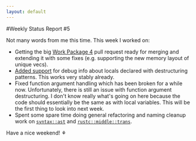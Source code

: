 ```yaml
---
layout: default
---
```


#Weekly Status Report #5

Not many words from me this time. This week I worked on:

+ Getting the big [Work Package 4](https://github.com/mozilla/rust/pull/7710) pull request ready
  for merging and extending it with some fixes (e.g. supporting the new memory layout of unique vecs).
+ [Added support](https://github.com/michaelwoerister/rust/commit/6d1a52db6d96c35efe4bd1ae9b2bf5edaed819e6)
  for debug info about locals declared with destructuring patterns. This works very stably already.
+ Fixed function argument handling which has been broken for a while now. Unfortunately, there is
  still an issue with function argument destructuring. I don't know really what's going on here 
  because the code should essentially be the same as with local variables. This will be the first
  thing to look into next week.  
+ Spent some spare time doing general refactoring and naming cleanup work on 
  [`syntax::ast`](https://github.com/mozilla/rust/pull/7903) and 
  [`rustc::middle::trans`](https://github.com/mozilla/rust/pull/7848).



Have a nice weekend! ⚘
